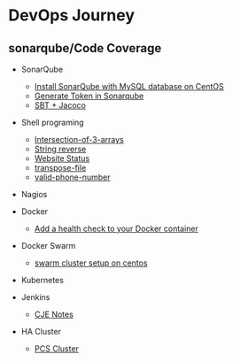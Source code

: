 # DevOps Journey
## sonarqube/Code Coverage
* SonarQube
	* [Install SonarQube with MySQL database on CentOS](https://github.com/saviovettoor/sonarqube/wiki/Install-SonarQube-with-MySQL-database-on-CentOS)
	* [Generate Token in Sonarqube](https://github.com/saviovettoor/sonarqube/wiki/Generate-Token-in-Sonarqube#generate-token-in-sonarqube)
	* [SBT + Jacoco](https://github.com/saviovettoor/DevOps-journey/wiki/implement-and-Generate-Code-coverage-for-sbt-project)

* Shell programing
	* [Intersection-of-3-arrays](https://github.com/saviovettoor/DevOps-journey/wiki/intersection-of-3-arrays)
	* [String reverse](https://github.com/saviovettoor/DevOps-journey/wiki/string-reversal)
	* [Website Status](https://github.com/saviovettoor/DevOps-journey/wiki/Website-status)
	* [transpose-file](https://github.com/saviovettoor/DevOps-journey/wiki/transpose-file.sh)
	* [valid-phone-number](https://github.com/saviovettoor/DevOps-journey/wiki/valid-phone-number)
* Nagios
* Docker
	* [Add a health check to your Docker container](https://github.com/saviovettoor/DevOps-journey/wiki/Health-Check-for-Docker-Container)
* Docker Swarm
	* [swarm cluster setup on centos](https://github.com/saviovettoor/DevOps-journey/wiki/Setting-Up-a-Docker-Swarm-Cluster-on-Centos)
* Kubernetes
* Jenkins
	* [CJE Notes](https://github.com/saviovettoor/DevOps-journey/wiki/CJE-Notes)
* HA Cluster
	* [PCS Cluster](https://github.com/saviovettoor/DevOps-journey/wiki/PCS-Cluster-Setup)

